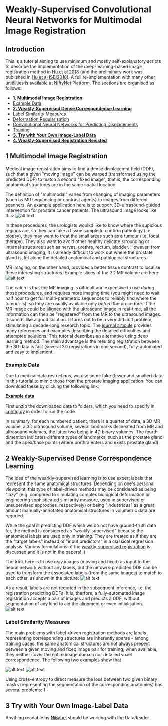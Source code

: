 # Weakly-Supervised Convolutional Neural Networks for Multimodal Image Registration


## Introduction
This is a tutorial aiming to use minimum and mostly self-explanatory scripts to describe the implementation of the deep-learning-based image registration method in [Hu et al 2018][Hu2018a] (and the preliminary work was published in [Hu et al ISBI2018][Hu2018b]). A full re-implementation with many other unitilities is available at [NiftyNet Platform][niftynet]. The sections are organised as follows:

* [**1. Multimodal Image Registration**](#section1)
* [     Example Data](#section1-1)
* [**2. Weakly-Supervised Dense Correspondence Learning**](#section2)
* [     Label Similarity Measures](#section2-1)
* [     Deformation Regularisation](#section2-2)
* [     Convolutional Neural Networks for Predicting Displacements](#section2-3)
* [     Training](#section2-4)
* [**3. Try with Your Own Image-Label Data**](#section3)
* [**4. Weakly-Supervised Registration Revisted**](#section4)


## <a name="section1"></a>1 Multimodal Image Registration
Medical image registration aims to find a dense displacemnt field (DDF), such that a given "moving image" can be warped (transformed using the predicted DDF) to match a second "fixed image", that is, the corresponding anatomical structures are in the same spatial location.

The definition of "multimodal" varies from changing of imaging parameters (such as MR sequancing or contrast agents) to images from different scanners. An example application here is to support 3D-ultrasound-guided intervention for prostate cancer patients. The ultrasound image looks like this:
![alt text](https://github.com/YipengHu/example-data/raw/master/label-reg-demo/media/volume_us.jpg "Ultrasound Image Volume")

In these procedures, the urologists woulkd like to know where the supicious regions are, so they can take a tissue sample to confirm pathology (i.e. biopsy), they may want to treat the small areas such as a tumour (i.e. focal therapy). They also want to avoid other healthy delicate srrounding or internal structures such as nerves, urethra, rectum, bladder. However, from ultrasound imaging, it is already difficult to work out where the prostate gland is, let alone the detailed anatomical and pathlogical structures. 

MR imaging, on the other hand, provides a better tissue contrast to localise these interesting structures. Example slices of the 3D MR volume are here:
![alt text](https://github.com/YipengHu/example-data/raw/master/label-reg-demo/media/volume_mr.jpg "MR Image Volume")

The catch is that the MR imaging is difficult and expensive to use _during_ those procedures, and requires more imaging time (you might need to wait half hour to get full multi-parametric sequences to reliably find where the tumour is), so they are usually available only _before_ the procedure. If the MR image could be aligned with the ultrasound image in real-time, all the information can then be "registered" from the MR to the ultrasound images. It sounds like a good solution. It turns out to be a very difficult problem, stimulating a decade-long research topic. The [journal articule][Hu2018b] provides many references and examples describing the detailed difficulties and attempted solutions. This tutorial describes an alternative using deep learning method. The main advantage is the resulting registration between the 3D data is fast (several 3D registrations in one second), fully-automated and easy to implement.


### <a name="section1-1"></a>Example Data
Due to medical data restrictions, we use some fake (fewer and smaller) data in this tutorial to mimic those from the prostate imaging application. You can download these by clicking the following link:

[**Example data**][data]

First unzip the downloaded data to folders, which you need to specify in [config.py][config_file] in order to run the code.

In summary, for each numbered patient, there is a quartet of data, a 3D MR volume, a 3D ultrasound volume, several landmarks delineated from MR and ultrasound volumes, the latter two being in 4D binary volumes. The fourth dimention indicates different types of landmarks, such as the prostate gland and the apex/base points (where urethra enters and exists prostate gland).


## <a name="section2"></a>2 Weakly-Supervised Dense Correspondence Learning
The idea of the wearkly-supervised learning is to use expert labels that represent the same anatomical structures. Depending on one's personal viewpoint, this type of label-driven methods may be considered as being "lazy" (e.g. compared to simulating complex biological deformation or engineering sophisticated similarity measure, used in supervised or unsupervised approches, respectively) or being "industrious" as a great amount manually-annotated anatomical structures in volumetric data are requried.

While the goal is predicting DDF which we do not have ground-truth data for, the method is considered as "weakly-supervised" because the anatomical labels are used only in training. They are treated as if they are the "target labels" instead of "input predictors" in a classical regression analysis. Various formulations of the [weakly-supervised registration](#section9) is discussed and it is not in the papers! ;)

The trick here is to use _only_ images (moving and fixed) as input to the neural network without any labels, but the netowrk-predicted DDF can be used to transform the associated labels (from the same images) to match to each other, as shown in the picture:
![alt text](https://github.com/YipengHu/example-data/raw/master/label-reg-demo/media/training.jpg "Training")

As a result, labels are not requried in the subsequent inference, i.e. the registration predicting DDFs. It is, therfore, a fully-automated image registration accepts a pair of images and predicts a DDF, without segmentation of any kind to aid the alignment or even initialisation.
![alt text](https://github.com/YipengHu/example-data/raw/master/label-reg-demo/media/inference.jpg "Inference")


### <a name="section2-1"></a>Label Similarity Measures
The main problems with label-driven registration methods are labels representing corresponding structures are inherently sparse - among training cases, the same anatomical structures are not always present between a given moving and fixed image pair for training; when available, they neither cover the entire image domain nor detailed voxel correspondence. The following two examples show that 

![alt text](https://github.com/YipengHu/example-data/raw/master/label-reg-demo/media/landmarks_case1.jpg "Example Case 1")
![alt text](https://github.com/YipengHu/example-data/raw/master/label-reg-demo/media/landmarks_case2.jpg "Example Case 2")

Using cross-entropy to direct measure the loss between two given binary masks (representing the segmentation of the corresponding anatomies) has several problems:
1 - 

## <a name="section3"></a>3 Try with Your Own Image-Label Data
Anything readable by [NiBabel][nibabel] should be working with the DataReader

[data]: https://github.com/YipengHu/example-data/raw/master/label-reg-demo/data.zip
[config_file]: ./config.py
[Hu2018a]: https://arxiv.org/abs/1711.01666
[Hu2018b]: https://arxiv.org/abs/1711.01666
[niftynet]: http://niftynet.io/
[nibabel]: http://nipy.org/nibabel/



